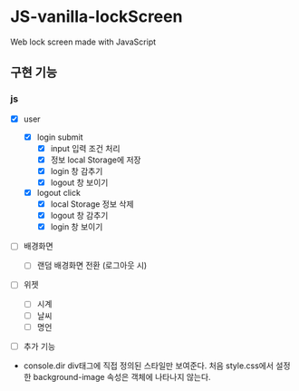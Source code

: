 # JS-vanilla-lockScreen
 Web lock screen made with JavaScript

## 구현 기능
### js
  - [x] user
    - [x] login submit
      - [x] input 입력 조건 처리
      - [x] 정보 local Storage에 저장
      - [x] login 창 감추기
      - [x] logout 창 보이기
    - [x] logout click
      - [x] local Storage 정보 삭제
      - [x] logout 창 감추기
      - [x] login 창 보이기

  - [ ] 배경화면
    - [ ] 랜덤 배경화면 전환 (로그아웃 시) 

  - [ ] 위젯
    - [ ] 시계
    - [ ] 날씨
    - [ ] 명언

  - [ ] 추가 기능


 + console.dir 
    div태그에 직접 정의된 스타일만 보여준다. 처음 style.css에서 설정한 background-image 속성은 객체에 나타나지 않는다.